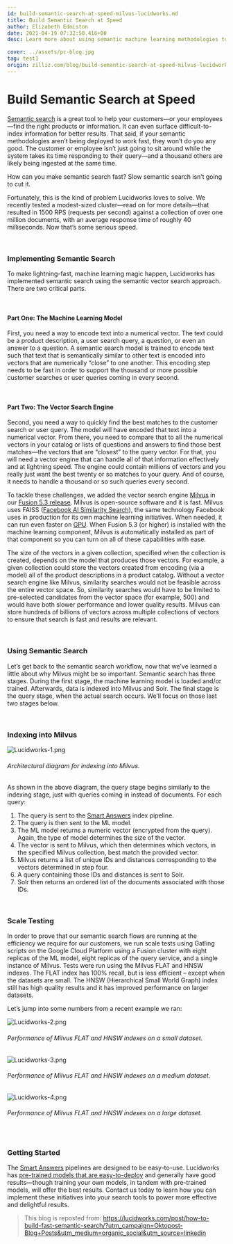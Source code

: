 ```yaml
---
id: build-semantic-search-at-speed-milvus-lucidworks.md
title: Build Semantic Search at Speed
author: Elizabeth Edmiston
date: 2021-04-19 07:32:50.416+00
desc: Learn more about using semantic machine learning methodologies to power more relevant search results across your organization.

cover: ../assets/pc-blog.jpg
tag: test1
origin: zilliz.com/blog/build-semantic-search-at-speed-milvus-lucidworks
---
```


# Build Semantic Search at Speed

[Semantic search](https://lucidworks.com/post/what-is-semantic-search/) is a great tool to help your customers—or your employees—find the right products or information. It can even surface difficult-to-index information for better results. That said, if your semantic methodologies aren’t being deployed to work fast, they won’t do you any good. The customer or employee isn’t just going to sit around while the system takes its time responding to their query—and a thousand others are likely being ingested at the same time.

How can you make semantic search fast? Slow semantic search isn’t going to cut it.

Fortunately, this is the kind of problem Lucidworks loves to solve. We recently tested a modest-sized cluster—read on for more details—that resulted in 1500 RPS (requests per second) against a collection of over one million documents, with an average response time of roughly 40 milliseconds. Now that’s some serious speed.

<br/>

### Implementing Semantic Search

To make lightning-fast, machine learning magic happen, Lucidworks has implemented semantic search using the semantic vector search approach. There are two critical parts.

<br/>

#### Part One: The Machine Learning Model

First, you need a way to encode text into a numerical vector. The text could be a product description, a user search query, a question, or even an answer to a question. A semantic search model is trained to encode text such that text that is semantically similar to other text is encoded into vectors that are numerically “close” to one another. This encoding step needs to be fast in order to support the thousand or more possible customer searches or user queries coming in every second.

<br/>

#### Part Two: The Vector Search Engine

Second, you need a way to quickly find the best matches to the customer search or user query. The model will have encoded that text into a numerical vector. From there, you need to compare that to all the numerical vectors in your catalog or lists of questions and answers to find those best matches—the vectors that are “closest” to the query vector. For that, you will need a vector engine that can handle all of that information effectively and at lightning speed. The engine could contain millions of vectors and you really just want the best twenty or so matches to your query. And of course, it needs to handle a thousand or so such queries every second.

To tackle these challenges, we added the vector search engine [Milvus](https://doc.lucidworks.com/fusion/5.3/8821/milvus) in our [Fusion 5.3 release](https://lucidworks.com/post/enhance-personalization-efforts-with-new-features-in-fusion/). Milvus is open-source software and it is fast. Milvus uses FAISS ([Facebook AI Similarity Search](https://ai.facebook.com/tools/faiss/)), the same technology Facebook uses in production for its own machine learning initiatives. When needed, it can run even faster on [GPU](https://en.wikipedia.org/wiki/Graphics_processing_unit). When Fusion 5.3 (or higher) is installed with the machine learning component, Milvus is automatically installed as part of that component so you can turn on all of these capabilities with ease.

The size of the vectors in a given collection, specified when the collection is created, depends on the model that produces those vectors. For example, a given collection could store the vectors created from encoding (via a model) all of the product descriptions in a product catalog. Without a vector search engine like Milvus, similarity searches would not be feasible across the entire vector space. So, similarity searches would have to be limited to pre-selected candidates from the vector space (for example, 500) and would have both slower performance and lower quality results. Milvus can store hundreds of billions of vectors across multiple collections of vectors to ensure that search is fast and results are relevant.

<br/>

### Using Semantic Search

Let’s get back to the semantic search workflow, now that we’ve learned a little about why Milvus might be so important. Semantic search has three stages. During the first stage, the machine learning model is loaded and/or trained. Afterwards, data is indexed into Milvus and Solr. The final stage is the query stage, when the actual search occurs. We’ll focus on those last two stages below.

<br/>

### Indexing into Milvus

![Lucidworks-1.png](https://zilliz-cms.s3.us-west-2.amazonaws.com/Lucidworks_1_47a9221723.png)

###### _Architectural diagram for indexing into Milvus._

As shown in the above diagram, the query stage begins similarly to the indexing stage, just with queries coming in instead of documents. For each query:

1. The query is sent to the [Smart Answers](https://lucidworks.com/products/smart-answers/) index pipeline.
2. The query is then sent to the ML model.
3. The ML model returns a numeric vector (encrypted from the query). Again, the type of model determines the size of the vector.
4. The vector is sent to Milvus, which then determines which vectors, in the specified Milvus collection, best match the provided vector.
5. Milvus returns a list of unique IDs and distances corresponding to the vectors determined in step four.
6. A query containing those IDs and distances is sent to Solr.
7. Solr then returns an ordered list of the documents associated with those IDs.

<br/>

### Scale Testing

In order to prove that our semantic search flows are running at the efficiency we require for our customers, we run scale tests using Gatling scripts on the Google Cloud Platform using a Fusion cluster with eight replicas of the ML model, eight replicas of the query service, and a single instance of Milvus. Tests were run using the Milvus FLAT and HNSW indexes. The FLAT index has 100% recall, but is less efficient – except when the datasets are small. The HNSW (Hierarchical Small World Graph) index still has high quality results and it has improved performance on larger datasets.

Let’s jump into some numbers from a recent example we ran:

![Lucidworks-2.png](https://zilliz-cms.s3.us-west-2.amazonaws.com/Lucidworks_2_3162113560.png)

###### _Performance of Milvus FLAT and HNSW indexes on a small dataset._

![Lucidworks-3.png](https://zilliz-cms.s3.us-west-2.amazonaws.com/Lucidworks_3_3dc17f0ed8.png)

###### _Performance of Milvus FLAT and HNSW indexes on a medium dataset._

![Lucidworks-4.png](https://zilliz-cms.s3.us-west-2.amazonaws.com/Lucidworks_4_8a6edd2f59.png)

###### _Performance of Milvus FLAT and HNSW indexes on a large dataset._

<br/>

### Getting Started

The [Smart Answers](https://lucidworks.com/products/smart-answers/) pipelines are designed to be easy-to-use. Lucidworks has [pre-trained models that are easy-to-deploy](https://doc.lucidworks.com/how-to/734/set-up-a-pre-trained-cold-start-model-for-smart-answers) and generally have good results—though training your own models, in tandem with pre-trained models, will offer the best results. Contact us today to learn how you can implement these initiatives into your search tools to power more effective and delightful results.

> This blog is reposted from: https://lucidworks.com/post/how-to-build-fast-semantic-search/?utm_campaign=Oktopost-Blog+Posts&utm_medium=organic_social&utm_source=linkedin
